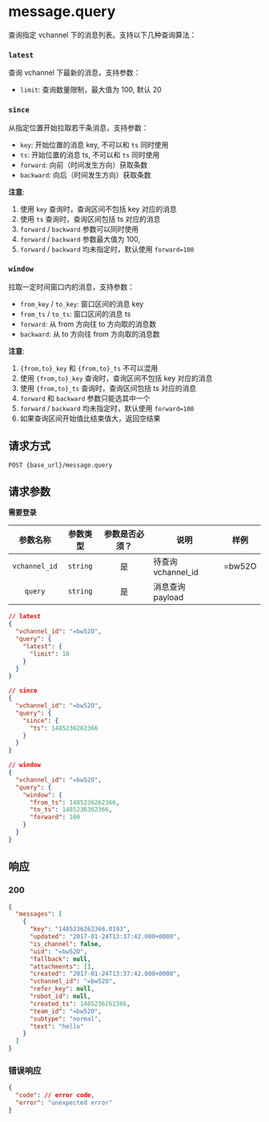 # message.query

查询指定 vchannel 下的消息列表。支持以下几种查询算法：

### `latest`

查询 vchannel 下最新的消息，支持参数：

- `limit`: 查询数量限制，最大值为 100, 默认 20

### `since`

从指定位置开始拉取若干条消息，支持参数：

- `key`: 开始位置的消息 key, 不可以和 `ts` 同时使用
- `ts`: 开始位置的消息 ts, 不可以和 `ts` 同时使用
- `forward`: 向前（时间发生方向）获取条数
- `backward`: 向后（时间发生方向）获取条数

**注意**:

1. 使用 `key` 查询时，查询区间不包括 key 对应的消息
2. 使用 `ts` 查询时，查询区间包括 ts 对应的消息
3. `forward` / `backward` 参数可以同时使用
4. `forward` / `backward` 参数最大值为 100,
5. `forward` / `backward` 均未指定时，默认使用 `forward=100`

### `window`

拉取一定时间窗口内的消息，支持参数：

- `from_key` / `to_key`: 窗口区间的消息 key
- `from_ts` / `to_ts`: 窗口区间的消息 ts
- `forward`: 从 from 方向往 to 方向取的消息数
- `backward`: 从 to 方向往 from 方向取的消息数

**注意**:

1. `{from,to}_key` 和 `{from,to}_ts` 不可以混用
2. 使用 `{from,to}_key` 查询时，查询区间不包括 key 对应的消息
3. 使用 `{from,to}_ts` 查询时，查询区间包括 ts 对应的消息
4. `forward` 和 `backward` 参数只能选其中一个
5. `forward` / `backward` 均未指定时，默认使用 `forward=100`
6. 如果查询区间开始值比结束值大，返回空结果

## 请求方式

```
POST {base_url}/message.query
```

## 请求参数

**需要登录**

| 参数名称 | 参数类型 | 参数是否必须？ | 说明 | 样例 |
|:--------:|:--------:|:--------------:|------|------|
| `vchannel_id` | `string` | 是 | 待查询 vchannel_id | =bw52O |
| `query` | `string` | 是 | 消息查询 payload |  |

```json
// latest
{
  "vchannel_id": "=bw52O",
  "query": {
    "latest": {
      "limit": 10
    }
  }
}

// since
{
  "vchannel_id": "=bw52O",
  "query": {
    "since": {
      "ts": 1485236262366
    }
  }
}

// window
{
  "vchannel_id": "=bw52O",
  "query": {
    "window": {
      "from_ts": 1485236262366,
      "to_ts": 1485236362366,
      "forward": 100
    }
  }
}
```

## 响应

### 200

```json
{
  "messages": [
    {
      "key": "1485236262366.0193",
      "updated": "2017-01-24T13:37:42.000+0000",
      "is_channel": false,
      "uid": "=bw52O",
      "fallback": null,
      "attachments": [],
      "created": "2017-01-24T13:37:42.000+0000",
      "vchannel_id": "=bw52O",
      "refer_key": null,
      "robot_id": null,
      "created_ts": 1485236262366,
      "team_id": "=bw52O",
      "subtype": "normal",
      "text": "hello"
    }
  ]
}
```
### 错误响应

```json
{
  "code": // error code,
  "error": "unexpected error"
}
```

<!-- generated by gen_doc.js -->
